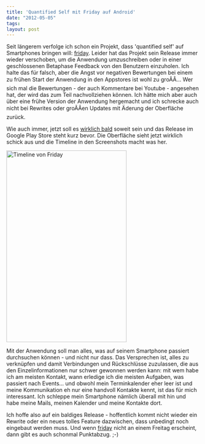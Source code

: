 ```yaml
---
title: 'Quantified Self mit Friday auf Android'
date: "2012-05-05"
tags: 
layout: post
---
```

Seit längerem verfolge ich schon ein Projekt, dass 'quantified self' auf
Smartphones bringen will: [friday][1]. Leider hat das Projekt sein
Release immer wieder verschoben, um die Anwendung umzuschreiben oder in
einer geschlossenen Betaphase Feedback von den Benutzern einzuholen. Ich
halte das für falsch, aber die Angst vor negativen Bewertungen bei einem
zu frühen Start der Anwendung in den Appstores ist wohl zu groÃÂ... Wer
sich mal die Bewertungen - der auch Kommentare bei Youtube - angesehen
hat, der wird das zum Teil nachvollziehen können. Ich hätte mich aber
auch über eine frühe Version der Anwendung hergemacht und ich schrecke
auch nicht bei Rewrites oder groÃÂen Updates mit Äderung der Oberfläche
zurück.

Wie auch immer, jetzt soll es [wirklich bald][0] soweit sein und das
Release im Google Play Store steht kurz bevor. Die Oberfläche sieht
jetzt wirklich schick aus und die Timeline in den Screenshots macht was
her.

<a href="http://www.flickr.com/photos/cringe/7144550819/" title="Timeline von Friday by cringe, on Flickr"><img src="http://farm8.staticflickr.com/7054/7144550819_40f1ee2240.jpg" width="313" height="500" alt="Timeline von Friday"></a>

Mit der Anwendung soll man alles, was auf seinem Smartphone passiert
durchsuchen können - und nicht nur dass. Das Versprechen ist, alles zu
verknüpfen und damit Verbindungen und Rückschlüsse zuzulassen, die aus
den Einzelinformationen nur schwer gewonnen werden kann: mit wem habe
ich am meisten Kontakt, wann erledige ich die meisten Aufgaben, was
passiert nach Events... und obwohl mein Terminkalender eher leer ist und
meine Kommunikation eh nur eine handvoll Kontakte kennt, ist das für
mich interessant. Ich schleppe mein Smartphone nämlich überall mit hin
und habe meine Mails, meinen Kalender und meine Kontakte dort.

Ich hoffe also auf ein baldiges Release - hoffentlich kommt nicht wieder
ein Rewrite oder ein neues tolles Feature dazwischen, dass unbedingt
noch eingebaut werden muss. Und wenn [friday][1] nicht an einem Freitag
erscheint, dann gibt es auch schonmal Punktabzug. ;-)

[0]: http://blog.friday-app.com/friday-gets-a-new-look-and-were-going-to-open
[1]: http://friday-app.com/
